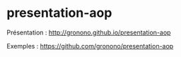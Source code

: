 # presentation-aop

Présentation : http://gronono.github.io/presentation-aop

Exemples : https://github.com/gronono/presentation-aop
